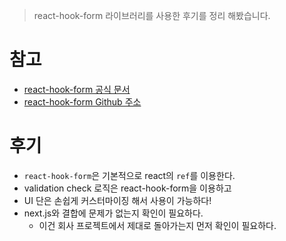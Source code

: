 > react-hook-form 라이브러리를 사용한 후기를 정리 해봤습니다.

# 참고

- [react-hook-form 공식 문서](https://react-hook-form.com/)
- [react-hook-form Github 주소](https://github.com/react-hook-form/react-hook-form)

# 후기

- `react-hook-form`은 기본적으로 react의 `ref`를 이용한다.
- validation check 로직은 react-hook-form을 이용하고
- UI 단은 손쉽게 커스터마이징 해서 사용이 가능하다!
- next.js와 결합에 문제가 없는지 확인이 필요하다.
  - 이건 회사 프로젝트에서 제대로 돌아가는지 먼저 확인이 필요하다.
